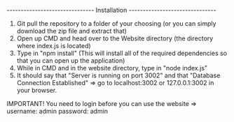------------------------------- Installation -------------------------------
1. Git pull the repository to a folder of your choosing (or you can simply download the zip file and extract that)
2. Open up CMD and head over to the Website directory (the directory where index.js is located)
3. Type in "npm install" (This will install all of the required dependencies so that you can open up the application)
4. While in CMD and in the website directory, type in "node index.js"
5. It should say that "Server is running on port 3002" and that "Database Connection Established"
	=> go to localhost:3002 or 127.0.0.1:3002 in your browser.

IMPORTANT! You need to login before you can use the website =>
username: admin
password: admin